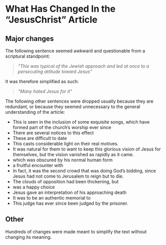 # What Has Changed In the “JesusChrist” Article

## Major changes 
The following sentence seemed awkward and questionable from a scriptural standpoint:
> _“This was typical of the Jewish approach and led at once to a persecuting attitude toward Jesus”_

It was therefore simplified as such:
> _“Many hated Jesus for it”_

The following other sentences were dropped usually because they are redundant, or because they seemed unnecessary to the general understanding of the article:
- This is seen in the inclusion of some exquisite songs, which have formed part of the church’s worship ever since
- There are several notices to this effect
- These are difficult to date
- This casts considerable light on their real motives.
- It was natural for them to want to keep this glorious vision of Jesus for themselves, but the vision vanished as rapidly as it came.
- which was obscured by his normal human form
- a fruitful encounter with
- In fact, it was the second crowd that was doing God’s bidding, since Jesus had not come to Jerusalem to reign but to die.
- The clouds of opposition had been thickening, but
- was a happy choice
- Jesus gave an interpretation of his approaching death
- It was to be an authentic memorial to
- This judge has ever since been judged by the prisoner.

## Other
Hundreds of changes were made meant to simplify the text without changing its meaning.